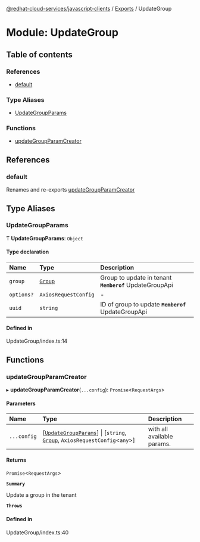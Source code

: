[@redhat-cloud-services/javascript-clients](../README.md) / [Exports](../modules.md) / UpdateGroup

# Module: UpdateGroup

## Table of contents

### References

- [default](UpdateGroup.md#default)

### Type Aliases

- [UpdateGroupParams](UpdateGroup.md#updategroupparams)

### Functions

- [updateGroupParamCreator](UpdateGroup.md#updategroupparamcreator)

## References

### default

Renames and re-exports [updateGroupParamCreator](UpdateGroup.md#updategroupparamcreator)

## Type Aliases

### UpdateGroupParams

Ƭ **UpdateGroupParams**: `Object`

#### Type declaration

| Name | Type | Description |
| :------ | :------ | :------ |
| `group` | [`Group`](../interfaces/types.Group.md) | Group to update in tenant **`Memberof`** UpdateGroupApi |
| `options?` | `AxiosRequestConfig` | - |
| `uuid` | `string` | ID of group to update **`Memberof`** UpdateGroupApi |

#### Defined in

UpdateGroup/index.ts:14

## Functions

### updateGroupParamCreator

▸ **updateGroupParamCreator**(`...config`): `Promise`\<`RequestArgs`\>

#### Parameters

| Name | Type | Description |
| :------ | :------ | :------ |
| `...config` | [[`UpdateGroupParams`](UpdateGroup.md#updategroupparams)] \| [`string`, [`Group`](../interfaces/types.Group.md), `AxiosRequestConfig`\<`any`\>] | with all available params. |

#### Returns

`Promise`\<`RequestArgs`\>

**`Summary`**

Update a group in the tenant

**`Throws`**

#### Defined in

UpdateGroup/index.ts:40
